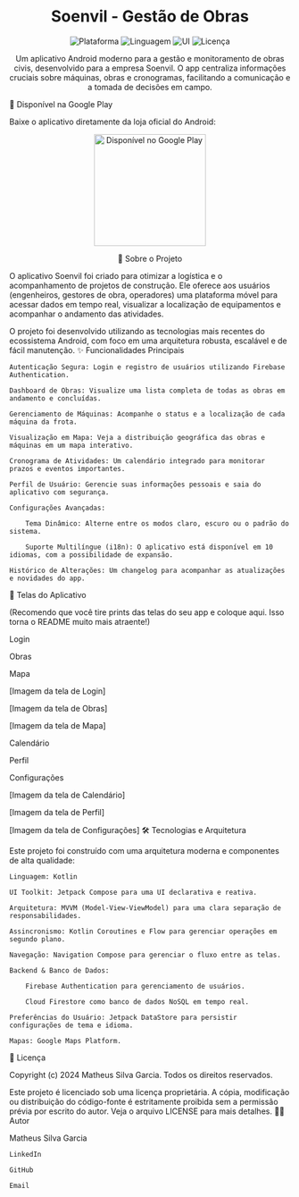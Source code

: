 <div align="center">
<h1 align="center">Soenvil - Gestão de Obras</h1>
</div>

<p align="center">
<img src="https://img.shields.io/badge/platform-Android-brightgreen.svg" alt="Plataforma">
<img src="https://img.shields.io/badge/language-Kotlin-blue.svg" alt="Linguagem">
<img src="https://img.shields.io/badge/UI-Jetpack%20Compose-orange.svg" alt="UI">
<img src="https://img.shields.io/badge/license-Proprietary-red.svg" alt="Licença">
</p>

<p align="center">
Um aplicativo Android moderno para a gestão e monitoramento de obras civis, desenvolvido para a empresa Soenvil. O app centraliza informações cruciais sobre máquinas, obras e cronogramas, facilitando a comunicação e a tomada de decisões em campo.
</p>

📲 Disponível na Google Play

Baixe o aplicativo diretamente da loja oficial do Android:
<p align="center">
<a href="https://play.google.com/store/apps/details?id=com.matheussilvagarcia.soenvil">
<img alt="Disponível no Google Play" src="https://play.google.com/intl/en_us/badges/static/images/badges/pt-br_badge_web_generic.png" width="200"/>
</a>
</p>
<p align="center">
📜 Sobre o Projeto
</p>
O aplicativo Soenvil foi criado para otimizar a logística e o acompanhamento de projetos de construção. Ele oferece aos usuários (engenheiros, gestores de obra, operadores) uma plataforma móvel para acessar dados em tempo real, visualizar a localização de equipamentos e acompanhar o andamento das atividades.

O projeto foi desenvolvido utilizando as tecnologias mais recentes do ecossistema Android, com foco em uma arquitetura robusta, escalável e de fácil manutenção.
✨ Funcionalidades Principais

    Autenticação Segura: Login e registro de usuários utilizando Firebase Authentication.

    Dashboard de Obras: Visualize uma lista completa de todas as obras em andamento e concluídas.

    Gerenciamento de Máquinas: Acompanhe o status e a localização de cada máquina da frota.

    Visualização em Mapa: Veja a distribuição geográfica das obras e máquinas em um mapa interativo.

    Cronograma de Atividades: Um calendário integrado para monitorar prazos e eventos importantes.

    Perfil de Usuário: Gerencie suas informações pessoais e saia do aplicativo com segurança.

    Configurações Avançadas:

        Tema Dinâmico: Alterne entre os modos claro, escuro ou o padrão do sistema.

        Suporte Multilíngue (i18n): O aplicativo está disponível em 10 idiomas, com a possibilidade de expansão.

    Histórico de Alterações: Um changelog para acompanhar as atualizações e novidades do app.

📸 Telas do Aplicativo

(Recomendo que você tire prints das telas do seu app e coloque aqui. Isso torna o README muito mais atraente!)

Login
	

Obras
	

Mapa

[Imagem da tela de Login]
	

[Imagem da tela de Obras]
	

[Imagem da tela de Mapa]

Calendário
	

Perfil
	

Configurações

[Imagem da tela de Calendário]
	

[Imagem da tela de Perfil]
	

[Imagem da tela de Configurações]
🛠️ Tecnologias e Arquitetura

Este projeto foi construído com uma arquitetura moderna e componentes de alta qualidade:

    Linguagem: Kotlin

    UI Toolkit: Jetpack Compose para uma UI declarativa e reativa.

    Arquitetura: MVVM (Model-View-ViewModel) para uma clara separação de responsabilidades.

    Assincronismo: Kotlin Coroutines e Flow para gerenciar operações em segundo plano.

    Navegação: Navigation Compose para gerenciar o fluxo entre as telas.

    Backend & Banco de Dados:

        Firebase Authentication para gerenciamento de usuários.

        Cloud Firestore como banco de dados NoSQL em tempo real.

    Preferências do Usuário: Jetpack DataStore para persistir configurações de tema e idioma.

    Mapas: Google Maps Platform.

📄 Licença

Copyright (c) 2024 Matheus Silva Garcia. Todos os direitos reservados.

Este projeto é licenciado sob uma licença proprietária. A cópia, modificação ou distribuição do código-fonte é estritamente proibida sem a permissão prévia por escrito do autor. Veja o arquivo LICENSE para mais detalhes.
👨‍💻 Autor

Matheus Silva Garcia

    LinkedIn

    GitHub

    Email
